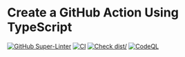 # Create a GitHub Action Using TypeScript

[![GitHub Super-Linter](https://github.com/qawatake/depcache/actions/workflows/linter.yml/badge.svg)](https://github.com/super-linter/super-linter)
[![CI](https://github.com/qawatake/depcache/actions/workflows/ci.yml/badge.svg)](https://github.com/qawatake/depcache/actions/workflows/ci.yaml)
[![Check dist/](https://github.com/qawatake/depcache/actions/workflows/check-dist.yml/badge.svg)](https://github.com/qawatake/depcache/actions/workflows/check-dist.yml)
[![CodeQL](https://github.com/qawatake/depcache/actions/workflows/codeql-analysis.yml/badge.svg)](https://github.com/qawatake/depcache/actions/workflows/codeql-analysis.yml)
